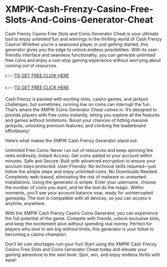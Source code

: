 # XMPIK-Cash-Frenzy-Casino-Free-Slots-And-Coins-Generator-Cheat

Cash Frenzy Casino Free Slots and Coins Generator Cheat is your ultimate tool to enjoy unlimited fun and winnings in the thrilling world of Cash Frenzy Casino! Whether you’re a seasoned player or just getting started, this generator gives you the edge to unlock endless possibilities. With its user-friendly interface and seamless functionality, you can generate unlimited free coins and enjoy a non-stop gaming experience without worrying about running out of resources.


👉✅[TO GET FREE CLICK HERE](https://btadeal.com/fr1nz3m/)

👉✅[TO GET FREE CLICK HERE](https://btadeal.com/fr1nz3m/)


Cash Frenzy is packed with exciting slots, casino games, and jackpot challenges, but sometimes, running low on coins can interrupt the fun. That’s where the XMPIK Coins Generator Cheat comes in. It’s designed to provide players with free coins instantly, letting you explore all the features and games without limitations. Boost your chances of hitting massive jackpots, unlocking premium features, and climbing the leaderboard effortlessly!

Here’s what makes the XMPIK Cash Frenzy Generator stand out:

Unlimited Free Coins: Never run out of resources and keep spinning the reels endlessly.
Instant Access: Get coins added to your account within minutes.
Safe and Secure: Built with advanced encryption to ensure your account stays protected.
User-Friendly: No technical skills required—just follow the simple steps and enjoy unlimited coins.
No Downloads Needed: Completely web-based, eliminating the risk of malware or unwanted installations.
Using the generator is simple. Enter your username, choose the number of coins you want, and let the tool do the magic. Within moments, you’ll see your account balance soar, ready for uninterrupted gameplay. The tool is compatible with all devices, so you can access it anytime, anywhere.

With the XMPIK Cash Frenzy Casino Coins Generator, you can experience the full potential of the game. Compete with friends, unlock exclusive slots, and keep the excitement alive without spending real money. Perfect for players who love to win big without limits, this generator is your ticket to becoming a casino champion.

Don’t let coin shortages ruin your fun! Start using the XMPIK Cash Frenzy Casino Free Slots and Coins Generator Cheat today and elevate your gaming adventure to the next level. Spin, win, and enjoy endless thrills with ease!
